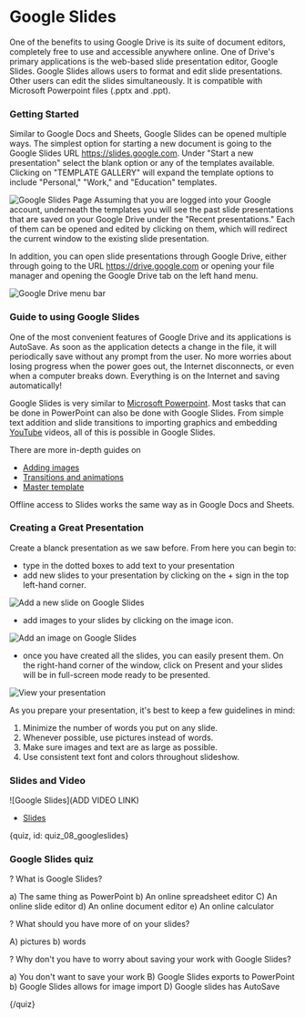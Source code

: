 # Google Slides

One of the benefits to using Google Drive is its suite of document editors, completely free to use and accessible anywhere online. One of Drive's primary applications is the web-based slide presentation editor, Google Slides. Google Slides allows users to format and edit slide presentations. Other users can edit the slides simultaneously. It is compatible with Microsoft Powerpoint files (.pptx and .ppt).  

### Getting Started

Similar to Google Docs and Sheets, Google Slides can be opened multiple ways. The simplest option for starting a new document is going to the Google Slides URL https://slides.google.com. Under "Start a new presentation" select the blank option or any of the templates available. Clicking on "TEMPLATE GALLERY" will expand the template options to include "Personal," "Work," and "Education" templates.


![Google Slides Page](images/07_slides/07_google_slides_01.png)
Assuming that you are logged into your Google account, underneath the templates you will see the past slide presentations that are saved on your Google Drive under the "Recent presentations." Each of them can be opened and edited by clicking on them, which will redirect the current window to the existing slide presentation.


In addition, you can open slide presentations through Google Drive, either through going to the URL https://drive.google.com or opening your file manager and opening the Google Drive tab on the left hand menu. 

![Google Drive menu bar](images/07_slides/07_google_slides_02.png)

### Guide to using Google Slides

One of the most convenient features of Google Drive and its applications is AutoSave. As soon as the application detects a change in the file, it will periodically save without any prompt from the user. No more worries about losing progress when the power goes out, the Internet disconnects, or even when a computer breaks down. Everything is on the Internet and saving automatically!

Google Slides is very similar to [Microsoft Powerpoint](https://products.office.com/en-us/powerpoint). Most tasks that can be done in PowerPoint can also be done with Google Slides. From simple text addition and slide transitions to importing graphics and embedding [YouTube](https://www.youtube.com/) videos, all of this is possible in Google Slides.

There are more in-depth guides on

- [Adding images](https://www.gcflearnfree.org/googleslides/adding-pictures-and-shapes/1/)
- [Transitions and animations](https://www.gcflearnfree.org/googleslides/adding-transitions-and-animations/1/)
- [Master template](https://www.gcflearnfree.org/googleslides/editing-master-slides-and-layouts/1/)

Offline access to Slides works the same way as in Google Docs and Sheets.

### Creating a Great Presentation

Create a blanck presentation as we saw before. From here you can begin to: 

* type in the dotted boxes to add text to your presentation
* add new slides to your presentation by clicking on the + sign in the top left-hand corner.

![Add a new slide on Google Slides](images/07_slides/07_google_slides_04.png)

* add images to your slides by clicking on the image icon.

![Add an image on Google Slides](images/07_slides/07_google_slides_05.png)

* once you have created all the slides, you can easily present them. On the right-hand corner of the window, click on Present and your slides will be in full-screen mode ready to be presented.


![View your presentation](images/07_slides/07_google_slides_06.png)

As you prepare your presentation, it's best to keep a few guidelines in mind:
1. Minimize the number of words you put on any slide.
2. Whenever possible, use pictures instead of words.
3. Make sure images and text are as large as possible.
4. Use consistent text font and colors throughout slideshow.


### Slides and Video

![Google Slides](ADD VIDEO LINK)

* [Slides](https://docs.google.com/presentation/d/1QafnUK8jji3UHdIjUvh-3ZVhY_72LOPLhX3kU0QYCHc/edit?usp=sharing)

{quiz, id: quiz_08_googleslides}

### Google Slides quiz

? What is Google Slides?

a) The same thing as PowerPoint
b) An online spreadsheet editor
C) An online slide editor 
d) An online document editor
e) An online calculator 

? What should you have more of on your slides?

A) pictures
b) words

? Why don't you have to worry about saving your work with Google Slides?

a) You don't want to save your work
B) Google Slides exports to PowerPoint
b) Google Slides allows for image import
D) Google slides has AutoSave

{/quiz}
